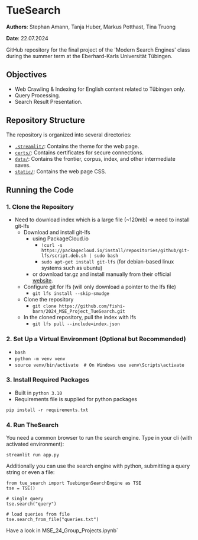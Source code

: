 # TueSearch
**Authors**: Stephan Amann, Tanja Huber, Markus Potthast, Tina Truong

**Date**: 22.07.2024

GitHub repository for the final project of the 'Modern Search Engines' class during the summer term at the Eberhard-Karls Universität Tübingen.

## Objectives
- Web Crawling & Indexing for English content related to Tübingen only.
- Query Processing.
- Search Result Presentation.

## Repository Structure

The repository is organized into several directories:

- [`.streamlit/`](.streamlit): Contains the theme for the web page.
- [`certs/`](certs): Contains certificates for secure connections.
- [`data/`](data): Contains the frontier, corpus, index, and other intermediate saves.
- [`static/`](static): Contains the web page CSS.

## Running the Code

### 1. Clone the Repository

- Need to download index which is a large file (~120mb) => need to install git-lfs
  - Download and install git-lfs
    - using PackageCloud.io
      - `!curl -s https://packagecloud.io/install/repositories/github/git-lfs/script.deb.sh | sudo bash`
      - `sudo apt-get install git-lfs` (for debian-based linux systems such as ubuntu)
    - or download tar.gz and install manually from their official [website](https://git-lfs.com/).
  - Configure git for lfs (will only download a pointer to the lfs file)
    - `git lfs install --skip-smudge`
  - Clone the repository
    - `git clone https://github.com/fishi-barn/2024_MSE_Project_TueSearch.git`
  - In the cloned repository, pull the index with lfs
    - `git lfs pull --include=index.json`

### 2. Set Up a Virtual Environment (Optional but Recommended)

- `bash`
- `python -m venv venv`
- `source venv/bin/activate  # On Windows use venv\Scripts\activate`

### 3. Install Required Packages

- Built in `python 3.10`
- Requirements file is supplied for python packages
```
pip install -r requirements.txt
```

### 4. Run TheSearch

You need a common browser to run the search engine. Type in your cli (with activated environment):
```
streamlit run app.py
```
Additionally you can use the search engine with python, submitting a query string or even a file:
```
from tue_search import TuebingenSearchEngine as TSE 
tse = TSE()

# single query
tse.search("query")

# load queries from file
tse.search_from_file("queries.txt")
```
Have a look in MSE_24_Group_Projects.ipynb`

